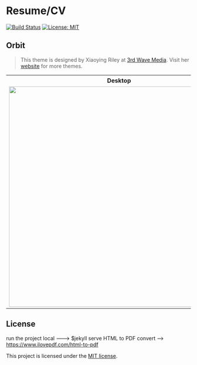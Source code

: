 # Resume/CV 

[![Build Status](https://travis-ci.org/dionisiskon/onlinecv.svg?branch=gh-pages)](https://travis-ci.org/dionisiskon/onlinecv)
[![License: MIT](https://img.shields.io/badge/License-MIT-yellow.svg)](https://opensource.org/licenses/MIT)
## Orbit
> This theme is designed by Xiaoying Riley at [3rd Wave Media](http://themes.3rdwavemedia.com/). 
> Visit her [website](http://themes.3rdwavemedia.com/) for more themes.


<table>
  <tr>
    <th>Desktop</th>
    <th>Mobile</th>
  </tr>
  <tr>
    <td>
        <img src="https://webjeda.com/online-cv/assets/images/desktop.png?raw=true" width="600"/>
    </td>
    <td>
        <img src="https://webjeda.com/online-cv/assets/images/mobile.png?raw=true" width="250"/>
    </td>
  </tr>
</table>

## License

run the project local ---> $jekyll serve
HTML to PDF convert --> https://www.ilovepdf.com/html-to-pdf 

This project is licensed under the [MIT license](LICENSE.txt).
